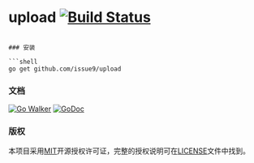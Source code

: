 upload [![Build Status](https://travis-ci.org/issue9/upload.svg?branch=master)](https://travis-ci.org/issue9/upload)
======


```

### 安装

```shell
go get github.com/issue9/upload
```


### 文档

[![Go Walker](http://gowalker.org/api/v1/badge)](http://gowalker.org/github.com/issue9/upload)
[![GoDoc](https://godoc.org/github.com/issue9/upload?status.svg)](https://godoc.org/github.com/issue9/upload)


### 版权

本项目采用[MIT](http://opensource.org/licenses/MIT)开源授权许可证，完整的授权说明可在[LICENSE](LICENSE)文件中找到。
